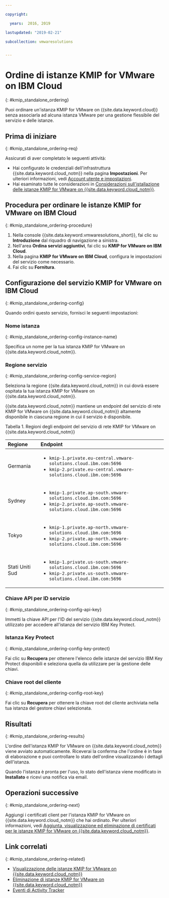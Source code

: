 ```yaml
---

copyright:

  years:  2016, 2019

lastupdated: "2019-02-21"

subcollection: vmwaresolutions


---
```


# Ordine di istanze KMIP for VMware on IBM Cloud
{: #kmip_standalone_ordering}

Puoi ordinare un'istanza KMIP for VMware on {{site.data.keyword.cloud}} senza associarla ad alcuna istanza VMware per una gestione flessibile del servizio e delle istanze.

## Prima di iniziare
{: #kmip_standalone_ordering-req}

Assicurati di aver completato le seguenti attività:
* Hai configurato le credenziali dell'infrastruttura {{site.data.keyword.cloud_notm}} nella pagina **Impostazioni**. Per ulteriori informazioni, vedi [Account utente e impostazioni](/docs/services/vmwaresolutions/vmonic?topic=vmware-solutions-useraccount).
* Hai esaminato tutte le considerazioni in [Considerazioni sull'istallazione delle istanze KMIP for VMware on {{site.data.keyword.cloud_notm}}](/docs/services/vmwaresolutions/services?topic=vmware-solutions-kmip_standalone_considerations-install).

## Procedura per ordinare le istanze KMIP for VMware on IBM Cloud
{: #kmip_standalone_ordering-procedure}

1. Nella console {{site.data.keyword.vmwaresolutions_short}}, fai clic su **Introduzione** dal riquadro di navigazione a sinistra.
2. Nell'area **Ordina servizi aggiuntivi**, fai clic su **KMIP for VMware on IBM Cloud**.
3. Nella pagina **KMIP for VMware on IBM Cloud**, configura le impostazioni del servizio come necessario.
4. Fai clic su **Fornitura**.

## Configurazione del servizio KMIP for VMware on IBM Cloud
{: #kmip_standalone_ordering-config}

Quando ordini questo servizio, fornisci le seguenti impostazioni:

### Nome istanza
{: #kmip_standalone_ordering-config-instance-name}

Specifica un nome per la tua istanza KMIP for VMware on {{site.data.keyword.cloud_notm}}.

### Regione servizio
{: #kmip_standalone_ordering-config-service-region}

Seleziona la regione {{site.data.keyword.cloud_notm}} in cui dovrà essere ospitata la tua istanza KMIP for VMware on {{site.data.keyword.cloud_notm}}.

{{site.data.keyword.cloud_notm}} mantiene un endpoint del servizio di rete KMIP for VMware on {{site.data.keyword.cloud_notm}} altamente disponibile in ciascuna regione in cui il servizio è disponibile.

Tabella 1. Regioni degli endpoint del servizio di rete KMIP for VMware on {{site.data.keyword.cloud_notm}}

| Regione         | Endpoint               |
|:---------------|:-----------------------|
| Germania        |  <ul><li><code>kmip-1.private.eu-central.vmware-solutions.cloud.ibm.com:5696</code></li><li><code>kmip-2.private.eu-central.vmware-solutions.cloud.ibm.com:5696</code></li></ul> |
| Sydney        |  <ul><li><code>kmip-1.private.ap-south.vmware-solutions.cloud.ibm.com:5696</code></li><li><code>kmip-2.private.ap-south.vmware-solutions.cloud.ibm.com:5696</code></li></ul> |
| Tokyo          | <ul><li><code>kmip-1.private.ap-north.vmware-solutions.cloud.ibm.com:5696</code></li><li><code>kmip-2.private.ap-north.vmware-solutions.cloud.ibm.com:5696</code></li></ul> |
| Stati Uniti Sud       |  <ul><li><code>kmip-1.private.us-south.vmware-solutions.cloud.ibm.com:5696</code></li><li><code>kmip-2.private.us-south.vmware-solutions.cloud.ibm.com:5696</code></li></ul> |

### Chiave API per ID servizio
{: #kmip_standalone_ordering-config-api-key}

Immetti la chiave API per l'ID del servizio {{site.data.keyword.cloud_notm}} utilizzato per accedere all'istanza del servizio IBM Key Protect.

### Istanza Key Protect
{: #kmip_standalone_ordering-config-key-protect}

Fai clic su **Recupera** per ottenere l'elenco delle istanze del servizio IBM Key Protect disponibili e seleziona quella da utilizzare per la gestione delle chiavi.

### Chiave root del cliente
{: #kmip_standalone_ordering-config-root-key}

Fai clic su **Recupera** per ottenere la chiave root del cliente archiviata nella tua istanza del gestore chiavi selezionata.

## Risultati
{: #kmip_standalone_ordering-results}

L'ordine dell'istanza KMIP for VMware on {{site.data.keyword.cloud_notm}} viene avviato automaticamente. Riceverai la conferma che l'ordine è in fase di elaborazione e puoi controllare lo stato dell'ordine visualizzando i dettagli dell'istanza.

Quando l'istanza è pronta per l'uso, lo stato dell'istanza viene modificato in **Installato** e ricevi una notifica via email.

## Operazioni successive
{: #kmip_standalone_ordering-next}

Aggiungi i certificati client per l'istanza KMIP for VMware on {{site.data.keyword.cloud_notm}} che hai ordinato. Per ulteriori informazioni, vedi [Aggiunta, visualizzazione ed eliminazione di certificati per le istanze KMIP for VMware on {{site.data.keyword.cloud_notm}}](/docs/services/vmwaresolutions/services?topic=vmware-solutions-kmip_standalone_addingdeletingcert).

## Link correlati
{: #kmip_standalone_ordering-related}

* [Visualizzazione delle istanze KMIP for VMware on {{site.data.keyword.cloud_notm}}](/docs/services/vmwaresolutions/services?topic=vmware-solutions-kmip_standalone_viewing)
* [Eliminazione di istanze KMIP for VMware on {{site.data.keyword.cloud_notm}}](/docs/services/vmwaresolutions/services?topic=vmware-solutions-kmip_standalone_deleting)
* [Eventi di Activity Tracker](/docs/services/vmwaresolutions/vmonic?topic=vmware-solutions-at-events)
